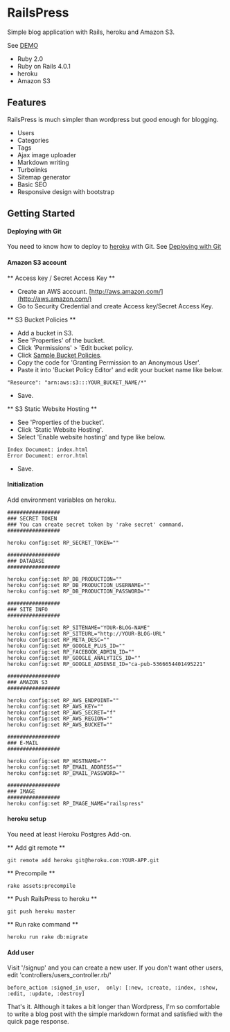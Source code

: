 RailsPress
==========

Simple blog application with Rails, heroku and Amazon S3.

See [DEMO](http://rails-press.herokuapp.com/posts/1)

- Ruby 2.0
- Ruby on Rails 4.0.1
- heroku
- Amazon S3


## Features

RailsPress is much simpler than wordpress but good enough for blogging.

- Users
- Categories
- Tags
- Ajax image uploader
- Markdown writing
- Turbolinks
- Sitemap generator
- Basic SEO
- Responsive design with bootstrap
   


## Getting Started

#### Deploying with Git

You need to know how to deploy to [heroku](http://heroku.com) with Git.
See [Deploying with Git](https://devcenter.heroku.com/articles/git)
   
#### Amazon S3 account 

** Access key / Secret Access Key **
- Create an AWS account. [http://aws.amazon.com/](http://aws.amazon.com/)
- Go to Security Credential and create Access key/Secret Access Key.

** S3 Bucket Policies **
- Add a bucket in S3.
- See 'Properties' of the bucket.
- Click 'Permissions' > 'Edit bucket policy.
- Click [Sample Bucket Policies](http://docs.aws.amazon.com/AmazonS3/latest/dev/AccessPolicyLanguage_UseCases_s3_a.html).
- Copy the code for 'Granting Permission to an Anonymous User'.
- Paste it into 'Bucket Policy Editor' and edit your bucket name like below.
```
"Resource": "arn:aws:s3:::YOUR_BUCKET_NAME/*"
```
- Save.

** S3 Static Website Hosting **
- See 'Properties of the bucket'.
- Click 'Static Website Hosting'.
- Select 'Enable website hosting' and type like below.
```
Index Document: index.html
Error Document: error.html
```
- Save.
    
#### Initialization
Add environment variables on heroku.
```
#################
### SECRET TOKEN
### You can create secret token by 'rake secret' command.
#################

heroku config:set RP_SECRET_TOKEN=""

#################
### DATABASE
#################

heroku config:set RP_DB_PRODUCTION=""
heroku config:set RP_DB_PRODUCTION_USERNAME=""
heroku config:set RP_DB_PRODUCTION_PASSWORD=""

#################
### SITE INFO
#################

heroku config:set RP_SITENAME="YOUR-BLOG-NAME"
heroku config:set RP_SITEURL="http://YOUR-BLOG-URL"
heroku config:set RP_META_DESC=""
heroku config:set RP_GOOGLE_PLUS_ID=""
heroku config:set RP_FACEBOOK_ADMIN_ID=""
heroku config:set RP_GOOGLE_ANALYTICS_ID=""
heroku config:set RP_GOOGLE_ADSENSE_ID="ca-pub-5366654401495221"

#################
### AMAZON S3
#################

heroku config:set RP_AWS_ENDPOINT=""
heroku config:set RP_AWS_KEY=""
heroku config:set RP_AWS_SECRET="f"
heroku config:set RP_AWS_REGION=""
heroku config:set RP_AWS_BUCKET=""

#################
### E-MAIL
#################

heroku config:set RP_HOSTNAME=""
heroku config:set RP_EMAIL_ADDRESS=""
heroku config:set RP_EMAIL_PASSWORD=""

#################
### IMAGE
#################
heroku config:set RP_IMAGE_NAME="railspress"
```

#### heroku setup
You need at least Heroku Postgres Add-on.

** Add git remote **
```
git remote add heroku git@heroku.com:YOUR-APP.git
```

** Precompile **
```
rake assets:precompile
```

** Push RailsPress to heroku ** 
```
git push heroku master
```

** Run rake command ** 
```
heroku run rake db:migrate
```

#### Add user
Visit '/signup' and you can create a new user.
If you don't want other users, edit 'controllers/users_controller.rb/'
```
before_action :signed_in_user,	only: [:new, :create, :index, :show, :edit, :update, :destroy]
```

    
That's it. Although it takes a bit longer than Wordpress, I'm so comfortable to write a blog post with the simple markdown format and satisfied with the quick page response.



